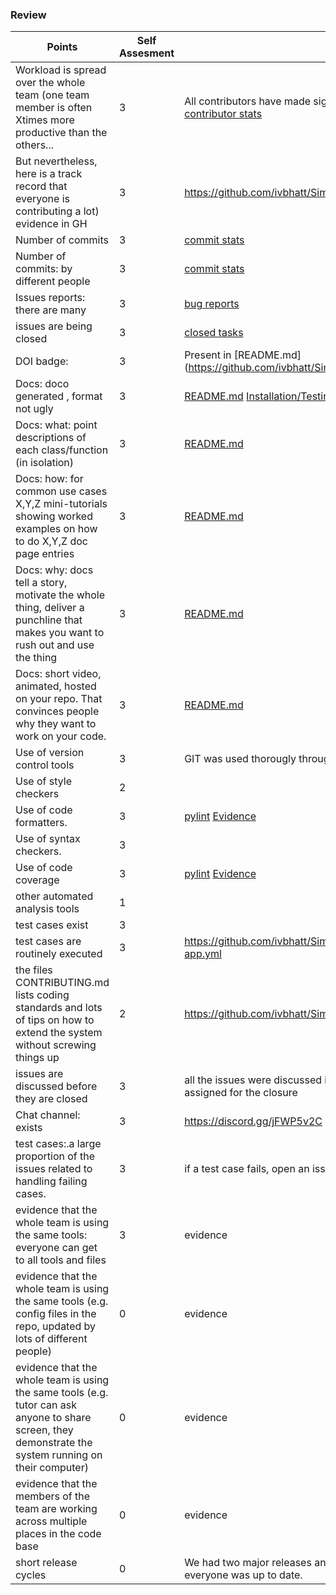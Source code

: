 ### Review
| Points | Self Assesment| Evidence|
| -------------- | ---------- |----------|
| Workload is spread over the whole team (one team member is often Xtimes more productive than the others... | 3 | All contributors have made significant commits in the codebase. [contributor stats](https://github.com/ivbhatt/Simplii/graphs/contributors)|
| But nevertheless, here is a track record that everyone is contributing a lot)	evidence in GH| 3 | https://github.com/ivbhatt/Simplii/pulse |
| Number of commits	| 3 | [commit stats](https://github.com/ivbhatt/Simplii/graphs/commit-activity) |
| Number of commits: by different people | 3 | [commit stats](https://github.com/ivbhatt/Simplii/graphs/commit-activity) |
| Issues reports: there are many | 3 | [bug reports](https://github.com/ivbhatt/Simplii/projects/1?card_filter_query=label%3Abug) |
| issues are being closed |3 | [closed tasks](https://github.com/ivbhatt/Simplii/projects/1?card_filter_query=is%3Aclosed) |
| DOI badge: | 3 | Present in [README.md](https://github.com/ivbhatt/Simplii/blob/main/README.md |
| Docs: doco generated , format not ugly| 3 | [README.md](https://github.com/ivbhatt/Simplii/blob/main/README.md) [Installation/Testing guide](https://github.com/ivbhatt/Simplii/blob/main/Installation.md)|
| Docs: what: point descriptions of each class/function (in isolation)| 3 | [README.md](https://github.com/ivbhatt/Simplii/blob/main/README.md) |
| Docs: how: for common use cases X,Y,Z mini-tutorials showing worked examples on how to do X,Y,Z doc page entries | 3 | [README.md](https://github.com/ivbhatt/Simplii/blob/main/README.md)|
| Docs: why: docs tell a story, motivate the whole thing, deliver a punchline that makes you want to rush out and use the thing	| 3 | [README.md](https://github.com/ivbhatt/Simplii/blob/main/README.md)|
| Docs: short video, animated, hosted on your repo. That convinces people why they want to work on your code.|	3 | [README.md](https://github.com/ivbhatt/Simplii/blob/main/README.md) |
| Use of version control tools| 3 | GIT was used thorougly througout the project |
| Use of style checkers	| 2 | |
| Use of code formatters.| 3 | [pylint](https://github.com/ivbhatt/Simplii/blob/main/.vscode/settings.json) [Evidence](https://github.com/ivbhatt/Simplii/blob/main/docs/lintingEvidence/app.pyLinting.png) |
| Use of syntax checkers.| 3 |  |
| Use of code coverage | 3 | [pylint](https://github.com/ivbhatt/Simplii/blob/main/.vscode/settings.json) [Evidence](https://github.com/ivbhatt/Simplii/blob/main/docs/lintingEvidence/app.pyLinting.png) |
| other automated analysis tools | 1 | |
| test cases exist | 3 |  |
| test cases are routinely executed	| 3 | https://github.com/ivbhatt/Simplii/blob/main/.github/workflows/python-app.yml |
| the files CONTRIBUTING.md lists coding standards and lots of tips on how to extend the system without screwing things up | 2 | https://github.com/ivbhatt/Simplii/blob/main/CONTRIBUTING.md |	
| issues are discussed before they are closed | 3 | all the issues were discussed in a group and then one person was assigned for the closure |
| Chat channel: exists	| 3 | https://discord.gg/jFWP5v2C |
| test cases:.a large proportion of the issues related to handling failing cases. | 3 | if a test case fails, open an issue and fix it |
| evidence that the whole team is using the same tools: everyone can get to all tools and files	| 3 | evidence|
| evidence that the whole team is using the same tools (e.g. config files in the repo, updated by lots of different people)	|0| evidence|
| evidence that the whole team is using the same tools (e.g. tutor can ask anyone to share screen, they demonstrate the system running on their computer)|0| evidence|
| evidence that the members of the team are working across multiple places in the code base	|0| evidence|
| short release cycles |0| We had two major releases and committed the code regularly so that everyone was up to date. |
